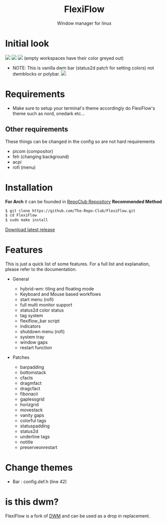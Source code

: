 <div align="center">
    <h1>FlexiFlow</h1>
    <p>Window manager for linux</p>
</div>

# Initial look

<img src="https://github.com/The-Repo-Club/FlexiFlow/blob/screenshots/screenshots/initial_look.png">
<img src="https://github.com/The-Repo-Club/FlexiFlow/blob/screenshots/screenshots/col_layout.png">

<img src="https://github.com/The-Repo-Club/FlexiFlow/blob/screenshots/screenshots/occ_act_tags.png">
(empty workspaces have their color greyed out)

- NOTE: This is vanilla dwm bar (status2d patch for setting colors) not dwmblocks or polybar.
  <img src="https://github.com/The-Repo-Club/FlexiFlow/blob/screenshots/screenshots/flexiflow.png">

# Requirements

- Make sure to setup your terminal's theme accordingly do FlexiFlow's theme such as nord, onedark etc...

## Other requirements

These things can be changed in the config so are not hard requirements

- picom (compositor)
- feh (changing background)
- acpi
- rofi (menu)

# Installation

**For Arch** it can be founded in [RepoClub Repository](https://arch.therepo.club/)
**Recommended Method**

```sh
$ git clone https://github.com/The-Repo-Club/FlexiFlow.git
$ cd FlexiFlow
$ sudo make install
```

[Download latest release](https://github.com/The-Repo-Club/FlexiFlow/releases/)

# Features

This is just a quick list of some features. For a full list and explanation,
please refer to the documentation.

- General

  - hybrid-wm: tiling and floating mode
  - Keyboard and Mouse based workflows
  - start menu (rofi)
  - full multi monitor support
  - status2d color status
  - tag system
  - flexiflow_bar script
  - indicators
  - shutdown menu (rofi)
  - system tray
  - window gaps
  - restart function

- Patches

  - barpadding
  - bottomstack
  - cfacts
  - dragmfact
  - dragcfact
  - fibonacii
  - gaplessgrid
  - horizgrid
  - movestack
  - vanity gaps
  - colorful tags
  - statuspadding
  - status2d
  - underline tags
  - notitle
  - preserveonrestart

# Change themes

- Bar : config.def.h (line 42)

# is this dwm?

FlexiFlow is a fork of [DWM](https://dwm.suckless.org) and can be used as a drop in replacement.
